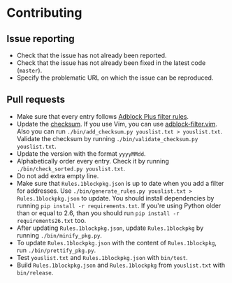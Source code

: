 # Contributing

## Issue reporting

- Check that the issue has not already been reported.
- Check that the issue has not already been fixed in the latest code (`master`).
- Specify the problematic URL on which the issue can be reproduced.

## Pull requests

- Make sure that every entry follows [Adblock Plus filter rules](https://adblockplus.org/en/filters).
- Update the [checksum](https://adblockplus.org/en/filters#special-comments).
  If you use Vim, you can use [adblock-filter.vim](https://github.com/mojako/adblock-filter.vim).
  Also you can run `./bin/add_checksum.py youslist.txt > youslist.txt`.
  Validate the checksum by running `./bin/validate_checksum.py youslist.txt`.
- Update the version with the format `yyyyMMdd`.
- Alphabetically order every entry. Check it by running `./bin/check_sorted.py youslist.txt`.
- Do not add extra empty line.
- Make sure that `Rules.1blockpkg.json` is up to date when you add a filter for addresses.
  Use `./bin/generate_rules.py youslist.txt > Rules.1blockpkg.json` to update.
  You should install dependencies by running `pip install -r requirements.txt`.
  If you're using Python older than or equal to 2.6, than you should run `pip install -r requirements26.txt` too.
- After updating `Rules.1blockpkg.json`, update `Rules.1blockpkg` by running `./bin/minify_pkg.py`.
- To update `Rules.1blockpkg.json` with the content of `Rules.1blockpkg`, run `./bin/prettify_pkg.py`.
- Test `youslist.txt` and `Rules.1blockpkg.json` with `bin/test`.
- Build `Rules.1blockpkg.json` and `Rules.1blockpkg` from `youslist.txt` with `bin/release`.
